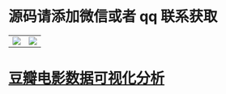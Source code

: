 # 源码请添加微信或者 qq 联系获取

<html>
    <table style="margin-left: auto; margin-right: auto;">
        <tr>
            <td>
<img src="https://gitcode.net/k54kdk/result_display/-/tree/master/src/联系二维码/微信好友.jpg"/>
            </td>
            <td>
<img src="https://gitcode.net/k54kdk/result_display/-/tree/master/src/联系二维码/QQ好友.jpg"/>
            </td>
        </tr>
    </table>
</html>



# [豆瓣电影数据可视化分析](https://gitcode.net/k54kdk/result_display/-/tree/master/src/%E8%B1%86%E7%93%A3%E7%94%B5%E5%BD%B1%E6%95%B0%E6%8D%AE%E5%8F%AF%E8%A7%86%E5%8C%96%E5%88%86%E6%9E%90/readme.md)
